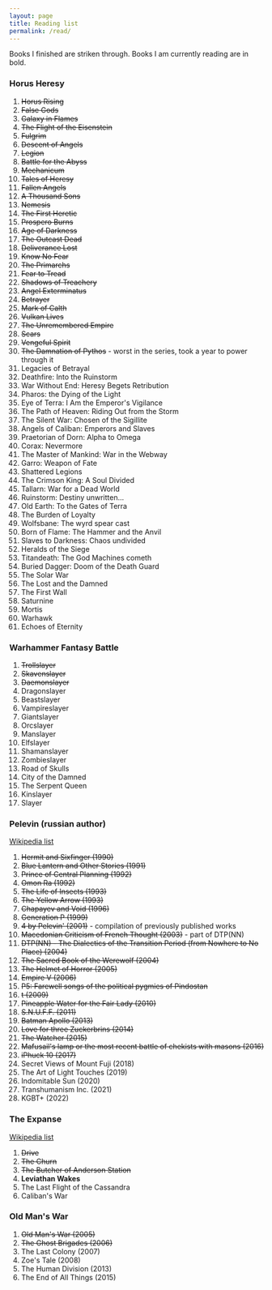 ```yaml
---
layout: page
title: Reading list
permalink: /read/
---
```


Books I finished are striken through. Books I am currently reading are in bold.


### Horus Heresy

1. <del>Horus Rising</del>
2. <del>False Gods</del>
3. <del>Galaxy in Flames</del>
4. <del>The Flight of the Eisenstein</del>
5. <del>Fulgrim</del>
6. <del>Descent of Angels</del>
7. <del>Legion</del>
8. <del>Battle for the Abyss</del>
9. <del>Mechanicum</del>
10. <del>Tales of Heresy</del>
11. <del>Fallen Angels</del>
12. <del>A Thousand Sons</del>
13. <del>Nemesis</del>
14. <del>The First Heretic</del>
15. <del>Prospero Burns</del>
16. <del>Age of Darkness</del>
17. <del>The Outcast Dead</del>
18. <del>Deliverance Lost</del>
19. <del>Know No Fear</del>
20. <del>The Primarchs</del>
21. <del>Fear to Tread</del>
22. <del>Shadows of Treachery</del>
23. <del>Angel Exterminatus</del>
24. <del>Betrayer</del>
25. <del>Mark of Calth</del>
26. <del>Vulkan Lives</del>
27. <del>The Unremembered Empire</del>
28. <del>Scars</del>
29. <del>Vengeful Spirit</del>
30. <del>The Damnation of Pythos</del> - worst in the series, took a year to power through it
31. Legacies of Betrayal
32. Deathfire: Into the Ruinstorm
33. War Without End: Heresy Begets Retribution
34. Pharos: the Dying of the Light
35. Eye of Terra: I Am the Emperor's Vigilance
36. The Path of Heaven: Riding Out from the Storm
37. The Silent War: Chosen of the Sigillite
38. Angels of Caliban: Emperors and Slaves
39. Praetorian of Dorn: Alpha to Omega
40. Corax: Nevermore
41. The Master of Mankind: War in the Webway
42. Garro: Weapon of Fate
43. Shattered Legions
44. The Crimson King: A Soul Divided
45. Tallarn: War for a Dead World
46. Ruinstorm: Destiny unwritten...
47. Old Earth: To the Gates of Terra
48. The Burden of Loyalty
49. Wolfsbane: The wyrd spear cast
50. Born of Flame: The Hammer and the Anvil
51. Slaves to Darkness: Chaos undivided
52. Heralds of the Siege
53. Titandeath: The God Machines cometh
54. Buried Dagger: Doom of the Death Guard
55. The Solar War
56. The Lost and the Damned
57. The First Wall
58. Saturnine
59. Mortis
60. Warhawk
61. Echoes of Eternity


### Warhammer Fantasy Battle

1. <del>Trollslayer</del>
2. <del>Skavenslayer</del>
3. <del>Daemonslayer</del>
4. Dragonslayer
5. Beastslayer
6. Vampireslayer
7. Giantslayer
8. Orcslayer
9. Manslayer
10. Elfslayer 
11. Shamanslayer
12. Zombieslayer
13. Road of Skulls
14. City of the Damned
15. The Serpent Queen
16. Kinslayer
17. Slayer


### Pelevin (russian author)

[Wikipedia list](https://ru.wikipedia.org/wiki/%D0%9F%D0%B5%D0%BB%D0%B5%D0%B2%D0%B8%D0%BD,_%D0%92%D0%B8%D0%BA%D1%82%D0%BE%D1%80_%D0%9E%D0%BB%D0%B5%D0%B3%D0%BE%D0%B2%D0%B8%D1%87)

1. <del>Hermit and Sixfinger (1990)</del>
2. <del>Blue Lantern and Other Stories (1991)</del>
3. <del>Prince of Central Planning (1992)</del>
4. <del>Omon Ra (1992)</del>
5. <del>The Life of Insects (1993)</del>
6. <del>The Yellow Arrow (1993)</del>
7. <del>Chapayev and Void (1996)</del>
8. <del>Generation P (1999)</del>
9. <del>4 by Pelevin' (2001)</del> - compilation of previously published works
10. <del>Macedonian Criticism of French Thought (2003)</del> - part of DTP(NN)
11. <del>DTP(NN) - The Dialectics of the Transition Period (from Nowhere to No Place) (2004)</del>
12. <del>The Sacred Book of the Werewolf (2004)</del>
13. <del>The Helmet of Horror (2005)</del>
14. <del>Empire V (2006)</del>
15. <del>P5: Farewell songs of the political pygmies of Pindostan</del>
16. <del>t (2009)</del>
17. <del>Pineapple Water for the Fair Lady (2010)</del>
18. <del>S.N.U.F.F. (2011)</del>
19. <del>Batman Apollo (2013)</del>
20. <del>Love for three Zuckerbrins (2014)</del>
21. <del>The Watcher (2015)</del>
22. <del>Mafusail's lamp or the most recent battle of chekists with masons (2016)</del>
23. <del>iPhuck 10 (2017)</del>
24. Secret Views of Mount Fuji (2018)
25. The Art of Light Touches (2019)
26. Indomitable Sun (2020)
27. Transhumanism Inc. (2021)
28. KGBT+ (2022)


### The Expanse

[Wikipedia list](https://en.wikipedia.org/wiki/The_Expanse_(novel_series))

1. <del>Drive</del>
2. <del>The Churn</del>
3. <del>The Butcher of Anderson Station</del>
4. **Leviathan Wakes**
5. The Last Flight of the Cassandra
6. Caliban's War

### Old Man's War

1. <del>Old Man's War (2005)</del>
2. <del>The Ghost Brigades (2006)</del>
3. The Last Colony (2007)
4. Zoe's Tale (2008)
5. The Human Division (2013)
6. The End of All Things (2015)
